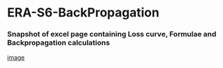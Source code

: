 # ERA-S6-BackPropagation

### Snapshot of excel page containing Loss curve, Formulae and Backpropagation calculations
[image](https://github.com/RaviNaik/ERA-S6-BackPropagation/assets/23289802/5979d647-09c3-41f5-b734-50ca21b58917)
